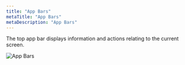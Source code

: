 ```yaml
---
title: "App Bars"
metaTitle: "App Bars"
metaDescription: "App Bars"
---
```


The top app bar displays information and actions relating to the current screen. <br/>

![App Bars](/img/app-bars.png "App Bars")
